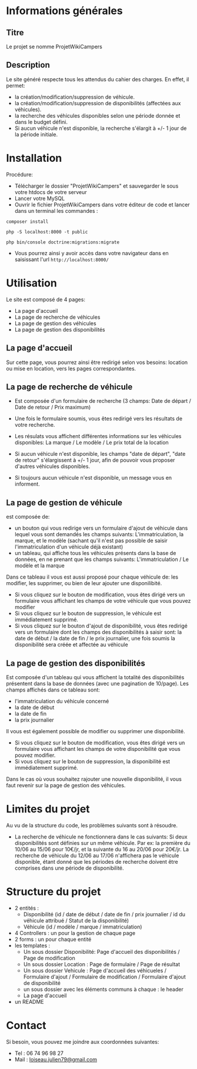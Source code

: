 # Informations générales

## Titre

Le projet se nomme ProjetWikiCampers

## Description

Le site généré respecte tous les attendus du cahier des charges.
En effet, il permet:
- la création/modification/suppression de véhicule.
- la création/modification/suppression de disponibilités (affectées aux véhicules).
- la recherche des véhicules disponibles selon une période donnée et dans le budget défini.
- Si aucun véhicule n'est disponible, la recherche s'élargit à +/- 1 jour de la période initiale.

# Installation

Procédure:
- Télécharger le dossier "ProjetWikiCampers" et sauvegarder le sous votre htdocs de votre serveur
- Lancer votre MySQL
- Ouvrir le fichier ProjetWikiCampers dans votre éditeur de code et lancer dans un terminal les commandes :

```
composer install
```

```
php -S localhost:8000 -t public
```

```
php bin/console doctrine:migrations:migrate
```

- Vous pourrez ainsi y avoir accès dans votre navigateur dans en saisissant l'url `http://localhost:8000/`

# Utilisation

Le site est composé de 4 pages:
- La page d'accueil
- La page de recherche de véhicules
- La page de gestion des véhicules
- La page de gestion des disponibilités

## La page d'accueil

Sur cette page, vous pourrez ainsi être redirigé selon vos besoins: location ou mise en location, vers les pages correspondantes.

## La page de recherche de véhicule

- Est composée d'un formulaire de recherche (3 champs: Date de départ / Date de retour / Prix maximum)

- Une fois le formulaire soumis, vous êtes redirigé vers les résultats de votre recherche.

- Les résulats vous affichent différentes informations sur les véhicules disponibles: La marque / Le modèle / Le prix total de la location

- Si aucun véhicule n'est disponible, les champs "date de départ", "date de retour" s'élargissent à +/- 1 jour, afin de pouvoir vous proposer d'autres véhicules disponibles.

- Si toujours aucun véhicule n'est disponible, un message vous en informent.

## La page de gestion de véhicule

est composée de:
- un bouton qui vous redirige vers un formulaire d'ajout de véhicule dans lequel vous sont demandés les champs suivants: L'immatriculation, la marque, et le modèle (sachant qu'il n'est pas possible de saisir l'immatriculation d'un véhicule déjà existant)
- un tableau, qui affiche tous les véhicules présents dans la base de données, en ne prenant que les champs suivants: L'immatriculation / Le modèle et la marque

Dans ce tableau il vous est aussi proposé pour chaque véhicule de: les modifier, les supprimer, ou bien de leur ajouter une disponilibité.
- Si vous cliquez sur le bouton de modification, vous êtes dirigé vers un formulaire vous affichant les champs de votre véhicule que vous pouvez modifier
- Si vous cliquez sur le bouton de suppression, le véhicule est immédiatement supprimé.
- Si vous cliquez sur le bouton d'ajout de disponibilité, vous êtes redirigé vers un formulaire dont les champs des disponibilités à saisir sont: la date de début / la date de fin / le prix journalier, une fois soumis la disponibilité sera créée et affectée au véhicule

## La page de gestion des disponibilités

Est composée d'un tableau qui vous affichent la totalité des disponibilités présentent dans la base de données (avec une pagination de 10/page).
Les champs affichés dans ce tableau sont:
- l'immatriculation du véhicule concerné
- la date de début
- la date de fin
- la prix journalier

Il vous est également possible de modifier ou supprimer une disponibilité.
- Si vous cliquez sur le bouton de modification, vous êtes dirigé vers un formulaire vous affichant les champs de votre disponibilité que vous pouvez modifier.
- Si vous cliquez sur le bouton de suppression, la disponibilité est immédiatement supprimé.

Dans le cas où vous souhaitez rajouter une nouvelle disponibilité, il vous faut revenir sur la page de gestion des véhicules.

# Limites du projet

Au vu de la structure du code, les problèmes suivants sont à résoudre.
- La recherche de véhicule ne fonctionnera dans le cas suivants:
Si deux disponibilités sont définies sur un même véhicule. Par ex: la première du 10/06 au 15/06 pour 10€/jr, et la suivante du 16 au 20/06 pour 20€/jr.
La recherche de véhicule du 12/06 au 17/06 n'affichera pas le véhicule disponible, étant donné que les périodes de recherche doivent être comprises dans une période de disponibilité.

# Structure du projet

- 2 entités :
    - Disponibilité (id / date de début / date de fin / prix journalier / id du véhicule attribué / Statut de la disponibilité)
    - Véhicule (id / modèle / marque / immatriculation)
- 4 Controllers : un pour la gestion de chaque page
- 2 forms : un pour chaque entité
- les templates :
    - Un sous dossier Disponibilité: Page d'accueil des disponibilités  / Page de modification
    - Un sous dossier Location : Page de formulaire / Page de résultat
    - Un sous dossier Vehicule : Page d'accueil des véhicueles / Formulaire d'ajout / Formulaire de modification / Formulaire d'ajout de disponibilité
    - un sous dossier avec les éléments communs à chaque : le header
    - La page d'accueil
- un README

# Contact

Si besoin, vous pouvez me joindre aux coordonnées suivantes:
- Tel : 06 74 96 98 27
- Mail : loiseau.julien79@gmail.com